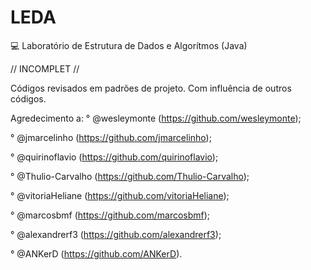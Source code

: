 # LEDA
💻 Laboratório de Estrutura de Dados e Algorítmos (Java)

// INCOMPLET //

Códigos revisados em padrões de projeto.
Com influência de outros códigos.

Agredecimento a:
° @wesleymonte (https://github.com/wesleymonte);

° @jmarcelinho (https://github.com/jmarcelinho);

° @quirinoflavio (https://github.com/quirinoflavio);

° @Thulio-Carvalho (https://github.com/Thulio-Carvalho);

° @vitoriaHeliane (https://github.com/vitoriaHeliane);

° @marcosbmf (https://github.com/marcosbmf);

° @alexandrerf3 (https://github.com/alexandrerf3);

° @ANKerD (https://github.com/ANKerD).
